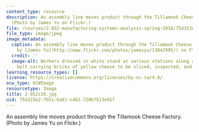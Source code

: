 ```yaml
---
content_type: resource
description: An assembly line moves product through the Tillamook Cheese Factory.
  (Photo by James Yu on Flickr.)
file: /courses/2-852-manufacturing-systems-analysis-spring-2010/75d323e27b516a81c462720b7b13e92f_2-852s10.jpg
file_type: image/jpeg
image_metadata:
  caption: An assembly line moves product through the Tillamook Cheese Factory. (Photo
    by [James Yu](http://www.flickr.com/photos/jamesyu/13042995/) on Flickr.)
  credit: ''
  image-alt: Workers dressed in white stand at various stations along a  winding conveyor
    belt carrying bricks of yellow cheese to be sliced, inspected, and packaged.
learning_resource_types: []
license: https://creativecommons.org/licenses/by-nc-sa/4.0/
ocw_type: OCWImage
resourcetype: Image
title: 2-852s10.jpg
uid: 75d323e2-7b51-6a81-c462-720b7b13e92f
---
```

An assembly line moves product through the Tillamook Cheese Factory. (Photo by James Yu on Flickr.)